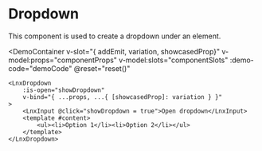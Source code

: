<script setup lang="ts">
import { ref } from 'vue';
import { LnxDropdown } from '.';
import { LnxInput } from '../input';
import { useComponent } from './docs.js';

const {
    componentProps,
    props,
    componentSlots,
    demoCode,
    reset,
} = useComponent();

const showDropdown = ref(false);
</script>

# Dropdown

This component is used to create a dropdown under an element.

<DemoContainer 
    v-slot="{ addEmit, variation, showcasedProp}"
    v-model:props="componentProps"
    v-model:slots="componentSlots"
    :demo-code="demoCode"
    @reset="reset()"
>
    <LnxDropdown
        :is-open="showDropdown"
        v-bind="{ ...props, ...{ [showcasedProp]: variation } }"
    >
        <LnxInput @click="showDropdown = true">Open dropdown</LnxInput>
        <template #content>
            <ul><li>Option 1</li><li>Option 2</li></ul>
        </template>
    </LnxDropdown>
</DemoContainer>